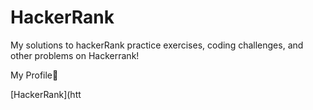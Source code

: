 # HackerRank
My solutions to hackerRank practice exercises, coding challenges, and other problems on Hackerrank!

My Profile:star_struck:

[HackerRank](htt
